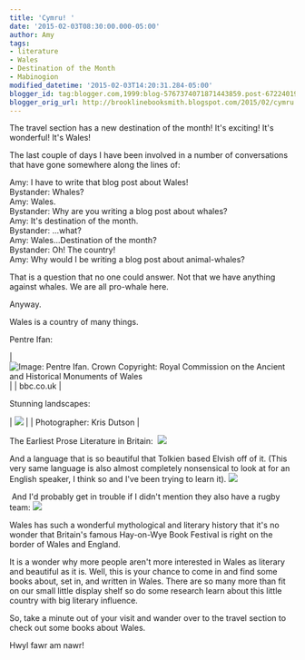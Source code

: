 ```yaml
---
title: 'Cymru! '
date: '2015-02-03T08:30:00.000-05:00'
author: Amy
tags:
- literature
- Wales
- Destination of the Month
- Mabinogion
modified_datetime: '2015-02-03T14:20:31.284-05:00'
blogger_id: tag:blogger.com,1999:blog-5767374071871443859.post-6722401990751035371
blogger_orig_url: http://brooklinebooksmith.blogspot.com/2015/02/cymru.html
---
```

The travel section has a new destination of the month! It's exciting! It's wonderful! It's Wales!

The last couple of days I have been involved in a number of conversations that have gone somewhere along the lines of:

Amy: I have to write that blog post about Wales!  
Bystander: Whales?  
Amy: Wales.  
Bystander: Why are you writing a blog post about whales?  
Amy: It's destination of the month.  
Bystander: ...what?  
Amy: Wales...Destination of the month?  
Bystander: Oh! The country!  
Amy: Why would I be writing a blog post about animal-whales?  

That is a question that no one could answer. Not that we have anything against whales. We are all pro-whale here.

Anyway.

Wales is a country of many things.

Pentre Ifan:

| ![Image: Pentre Ifan. Crown Copyright: Royal Commission on the Ancient and Historical Monuments of Wales](http://static.bbc.co.uk/history/img/ic/640/images/resources/events/prehistoric_wales.jpg) |
| bbc.co.uk |

Stunning landscapes:

| ![](http://i.telegraph.co.uk/multimedia/archive/01842/landscape-wales_1842432i.jpg) |
| Photographer: Kris Dutson |

The Earliest Prose Literature in Britain:
 ![](http://vignette1.wikia.nocookie.net/prydain/images/b/b0/Mabinogion1.jpg/revision/latest?cb=20130518040656)

And a language that is so beautiful that Tolkien based Elvish off of it.
(This very same language is also almost completely nonsensical to look at for an English speaker, I think so and I've been trying to learn it).
![](http://www.gowerphotography.co.uk/wp-content/uploads/2013/03/Cardiff-Bay20130302_DSC1795.jpg)

 And I'd probably get in trouble if I didn't mention they also have a rugby team:
![](http://www.millenniumstadium.com/images/news/00-Default-01-WRU.jpg)

Wales has such a wonderful mythological and literary history that it's no wonder that Britain's famous Hay-on-Wye Book Festival is right on the border of Wales and England.

It is a wonder why more people aren't more interested in Wales as literary and beautiful as it is. Well, this is your chance to come in and find some books about, set in, and written in Wales. There are so many more than fit on our small little display shelf so do some research learn about this little country with big literary influence.

So, take a minute out of your visit and wander over to the travel section to check out some books about Wales.

Hwyl fawr am nawr!